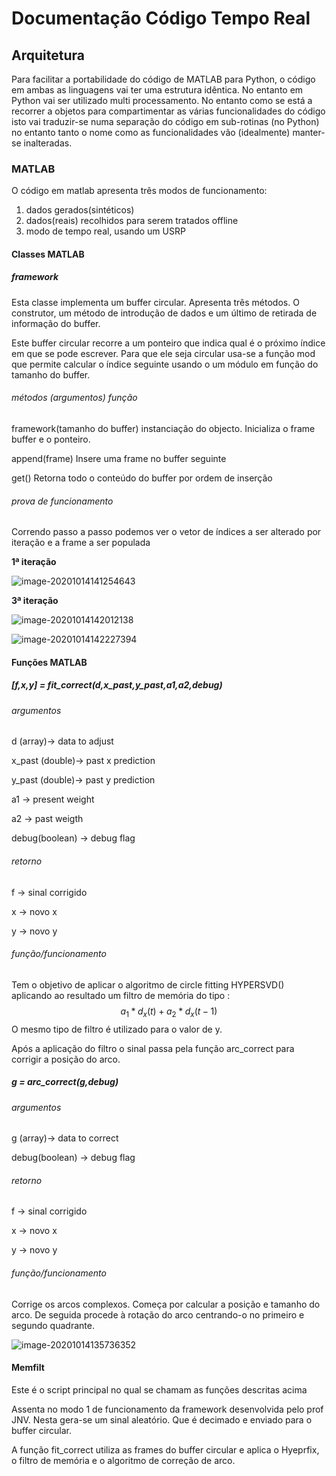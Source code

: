 # Documentação Código Tempo Real

## Arquitetura	

Para facilitar a portabilidade do código de MATLAB para Python, o código em ambas as linguagens vai ter uma estrutura idêntica. No entanto em Python vai ser utilizado multi processamento. No entanto como se está a recorrer a objetos para compartimentar as várias  funcionalidades do código isto vai traduzir-se numa separação do código em sub-rotinas (no Python) no entanto tanto o nome como as funcionalidades vão (idealmente) manter-se inalteradas.

### MATLAB

O código em matlab  apresenta três modos de funcionamento:

1. dados gerados(sintéticos)
2. dados(reais) recolhidos para serem tratados offline
3. modo de tempo real, usando um USRP



#### Classes MATLAB

##### framework

Esta classe implementa um buffer circular. Apresenta três métodos. O construtor, um método de introdução de dados e um último de retirada de informação do buffer.

Este buffer circular recorre a um ponteiro que indica qual é o próximo índice em que se pode escrever. Para que ele seja circular usa-se a função mod que permite calcular o índice seguinte usando o um módulo em função do tamanho do buffer.

###### métodos (argumentos) função



framework(tamanho do buffer) instanciação do objecto. Inicializa o frame buffer e o ponteiro.

append(frame) Insere uma frame no buffer seguinte

get()	Retorna todo o conteúdo do buffer por ordem de inserção



###### prova de funcionamento

Correndo passo a passo podemos ver o vetor de índices a ser alterado por iteração e a frame a ser populada



**1ª iteração**

![image-20201014141254643](/home/duarte/.config/Typora/typora-user-images/image-20201014141254643.png)



**3ª iteração**

![image-20201014142012138](/home/duarte/.config/Typora/typora-user-images/image-20201014142012138.png)

![image-20201014142227394](/home/duarte/.config/Typora/typora-user-images/image-20201014142227394.png)



#### Funções MATLAB



##### [f,x,y] = fit_correct(d,x_past,y_past,a1,a2,debug)

###### argumentos

d (array)-> data to adjust

x_past (double)-> past x prediction

y_past (double)-> past y prediction

a1 -> present weight

a2 -> past weigth

debug(boolean) -> debug flag

###### retorno

f -> sinal corrigido

x -> novo x

y -> novo y

###### função/funcionamento

Tem o objetivo de aplicar o algoritmo de circle fitting HYPERSVD() aplicando ao resultado um filtro de memória do tipo :
$$
a_1*d_x(t) +a_2 * d_x(t-1)
$$
O mesmo tipo de filtro é utilizado para o valor de y.

 Após a aplicação do filtro o sinal passa pela função arc_correct para corrigir a posição do arco.



##### g = arc_correct(g,debug)

###### argumentos

g (array)-> data to correct

debug(boolean) -> debug flag

###### retorno

f -> sinal corrigido

x -> novo x

y -> novo y

###### função/funcionamento

Corrige os arcos complexos. Começa por calcular a posição e tamanho do arco. De seguida procede à rotação do arco centrando-o no primeiro e segundo quadrante.

![image-20201014135736352](/home/duarte/.config/Typora/typora-user-images/image-20201014135736352.png)



#### Memfilt

Este é o script principal no qual se chamam as funções descritas acima

Assenta no modo 1 de funcionamento da framework desenvolvida pelo prof JNV. Nesta gera-se um sinal aleatório. Que é decimado e enviado para o buffer circular.

A função fit_correct  utiliza as frames do buffer circular e aplica o Hyeprfix, o filtro de memória e o algoritmo de correção de arco.

